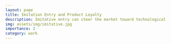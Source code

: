 ```yaml
---
layout: page
title: Imitation Entry and Product Loyalty
description: Imitative entry can steer the market toward technological advancement, particularly when consumers exhibit loyalty to the incumbent.
img: assets/img/imitative.jpg
importance: 2
category: work
---
```



